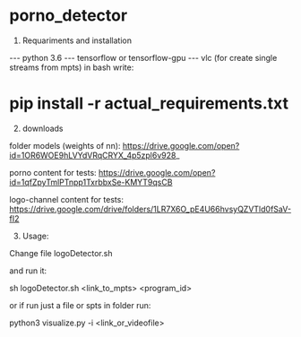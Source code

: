 # porno_detector

1) Requariments and installation

--- python 3.6
--- tensorflow or tensorflow-gpu
--- vlc (for create single streams from mpts)
in bash write:

# pip install -r actual_requirements.txt

2) downloads

folder models (weights of  nn):
https://drive.google.com/open?id=1OR6WOE9hLVYdVRqCRYX_4p5zpl6v928_

porno content for tests:
https://drive.google.com/open?id=1qfZpyTmlPTnpp1TxrbbxSe-KMYT9qsCB

logo-channel content for tests:
https://drive.google.com/drive/folders/1LR7X6O_pE4U66hvsyQZVTld0fSaV-fI2

3) Usage:

Change file logoDetector.sh

and run it:

sh logoDetector.sh <link_to_mpts> <program_id>

or if run just a file or spts in folder run:

python3 visualize.py -i <link_or_videofile>





